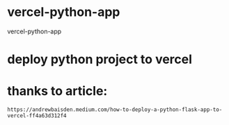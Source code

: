 # vercel-python-app
vercel-python-app

# deploy python project to vercel

# thanks to article:
    https://andrewbaisden.medium.com/how-to-deploy-a-python-flask-app-to-vercel-ff4a63d312f4